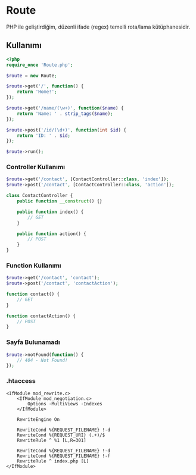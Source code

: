 # Route

PHP ile geliştirdiğim, düzenli ifade (regex) temelli rota/lama kütüphanesidir.

## Kullanımı

```php
<?php
require_once 'Route.php';

$route = new Route;

$route->get('/', function() {
    return 'Home!';
});

$route->get('/name/(\w+)', function($name) {
    return 'Name: ' . strip_tags($name);
});

$route->post('/id/(\d+)', function(int $id) {
    return 'ID: ' . $id;
});

$route->run();
```

### Controller Kullanımı
```php
$route->get('/contact', [ContactController::class, 'index']);
$route->post('/contact', [ContactController::class, 'action']);

class ContactController {
    public function __construct() {}

    public function index() {
        // GET
    }

    public function action() {
        // POST
    }
}
```

### Function Kullanımı
```php
$route->get('/contact', 'contact');
$route->post('/contact', 'contactAction');

function contact() {
    // GET
}

function contactAction() {
    // POST
}
```

### Sayfa Bulunamadı

```php
$route->notFound(function() {
    // 404 - Not Found!
});
```

### .htaccess

```
<IfModule mod_rewrite.c>
    <IfModule mod_negotiation.c>
        Options -MultiViews -Indexes
    </IfModule>

    RewriteEngine On

    RewriteCond %{REQUEST_FILENAME} !-d
    RewriteCond %{REQUEST_URI} (.+)/$
    RewriteRule ^ %1 [L,R=301]

    RewriteCond %{REQUEST_FILENAME} !-d
    RewriteCond %{REQUEST_FILENAME} !-f
    RewriteRule ^ index.php [L]
</IfModule>
```